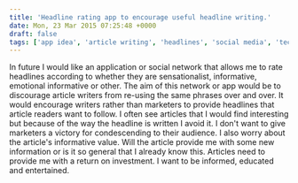 ```yaml
---
title: 'Headline rating app to encourage useful headline writing.'
date: Mon, 23 Mar 2015 07:25:48 +0000
draft: false
tags: ['app idea', 'article writing', 'headlines', 'social media', 'tech related']
---
```


In future I would like an application or social network that allows me to rate headlines according to whether they are sensationalist, informative, emotional informative or other. The aim of this network or app would be to discourage article writers from re-using the same phrases over and over. It would encourage writers rather than marketers to provide headlines that article readers want to follow. I often see articles that I would find interesting but because of the way the headline is written I avoid it. I don't want to give marketers a victory for condescending to their audience. I also worry about the article's informative value. Will the article provide me with some new information or is it so general that I already know this. Articles need to provide me with a return on investment. I want to be informed, educated and entertained.